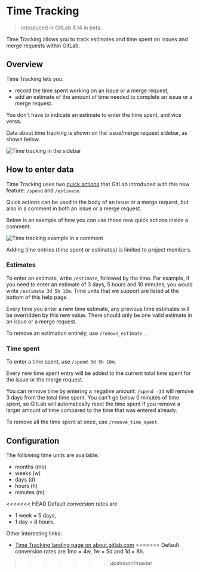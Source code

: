 # Time Tracking

> Introduced in GitLab 8.14 in beta.

Time Tracking allows you to track estimates and time spent on issues and merge
requests within GitLab.

## Overview

Time Tracking lets you:
* record the time spent working on an issue or a merge request,
* add an estimate of the amount of time needed to complete an issue or a merge
request.

You don't have to indicate an estimate to enter the time spent, and vice versa.

Data about time tracking is shown on the issue/merge request sidebar, as shown
below.

![Time tracking in the sidebar](time-tracking/time-tracking-sidebar.png)

## How to enter data

Time Tracking uses two [quick actions] that GitLab introduced with this new
feature: `/spend` and `/estimate`.

Quick actions can be used in the body of an issue or a merge request, but also
in a comment in both an issue or a merge request.

Below is an example of how you can use those new quick actions inside a comment.

![Time tracking example in a comment](time-tracking/time-tracking-example.png)

Adding time entries (time spent or estimates) is limited to project members.

### Estimates

To enter an estimate, write `/estimate`, followed by the time. For example, if
you need to enter an estimate of 3 days, 5 hours and 10 minutes, you would write
`/estimate 3d 5h 10m`. Time units that we support are listed at the bottom of
this help page.

Every time you enter a new time estimate, any previous time estimates will be
overridden by this new value. There should only be one valid estimate in an
issue or a merge request.

To remove an estimation entirely, use `/remove_estimate `.

### Time spent

To enter a time spent, use `/spend 3d 5h 10m`.

Every new time spent entry will be added to the current total time spent for the
issue or the merge request.

You can remove time by entering a negative amount: `/spend -3d` will remove 3
days from the total time spent. You can't go below 0 minutes of time spent,
so GitLab will automatically reset the time spent if you remove a larger amount
of time compared to the time that was entered already.

To remove all the time spent at once, use `/remove_time_spent`.

## Configuration

The following time units are available:
* months (mo)
* weeks (w)
* days (d)
* hours (h)
* minutes (m)

<<<<<<< HEAD
Default conversion rates are
* 1 week = 5 days,
* 1 day = 8 hours.

Other interesting links:

- [Time Tracking landing page on about.gitlab.com][landing]
=======
Default conversion rates are 1mo = 4w, 1w = 5d and 1d = 8h.
>>>>>>> upstream/master

[landing]: https://about.gitlab.com/features/time-tracking
[quick actions]: ../user/project/quick_actions.md
